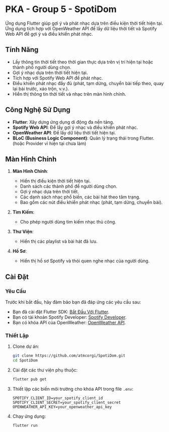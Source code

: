 # PKA - Group 5 - SpotiDom

Ứng dụng Flutter giúp gợi ý và phát nhạc dựa trên điều kiện thời tiết hiện tại. Ứng dụng tích hợp với OpenWeather API để lấy dữ liệu thời tiết và Spotify Web API để gợi ý và điều khiển phát nhạc.

## Tính Năng

- Lấy thông tin thời tiết theo thời gian thực dựa trên vị trí hiện tại hoặc thành phố người dùng chọn.
- Gợi ý nhạc dựa trên thời tiết hiện tại.
- Tích hợp với Spotify Web API để phát nhạc.
- Điều khiển phát nhạc đầy đủ (phát, tạm dừng, chuyển bài tiếp theo, quay lại bài trước, xáo trộn, v.v.).
- Hiển thị thông tin thời tiết và nhạc trên màn hình chính.

## Công Nghệ Sử Dụng

- **Flutter**: Xây dựng ứng dụng di động đa nền tảng.
- **Spotify Web API**: Để lấy gợi ý nhạc và điều khiển phát nhạc.
- **OpenWeather API**: Để lấy dữ liệu thời tiết hiện tại.
- **BLoC (Business Logic Component)**: Quản lý trạng thái trong Flutter. (hoặc Provider vì hiện tại chưa làm)

## Màn Hình Chính

1. **Màn Hình Chính**:

   - Hiển thị điều kiện thời tiết hiện tại.
   - Danh sách các thành phố để người dùng chọn.
   - Gợi ý nhạc dựa trên thời tiết.
   - Các danh sách nhạc phổ biến, các bài hát theo tâm trạng.
   - Bao gồm các nút điều khiển phát nhạc (phát, tạm dừng, chuyển bài).

2. **Tìm Kiếm**:

   - Cho phép người dùng tìm kiếm nhạc thủ công.

3. **Thư Viện**:

   - Hiển thị các playlist và bài hát đã lưu.

4. **Hồ Sơ**:
   - Hiển thị hồ sơ Spotify và thói quen nghe nhạc của người dùng.

## Cài Đặt

### Yêu Cầu

Trước khi bắt đầu, hãy đảm bảo bạn đã đáp ứng các yêu cầu sau:

- Bạn đã cài đặt Flutter SDK: [Bắt Đầu Với Flutter](https://docs.flutter.dev/get-started/install).
- Bạn có tài khoản Spotify Developer: [Spotify Developer](https://developer.spotify.com/dashboard/).
- Bạn có khóa API của OpenWeather: [OpenWeather API](https://openweathermap.org/api).

### Thiết Lập

1. Clone dự án:

   ```bash
   git clone https://github.com/atmcorgi/SpotiDom.git
   cd SpotiDom
   ```

2. Cài đặt các thư viện phụ thuộc:

   ```bash
   flutter pub get
   ```

3. Thiết lập các biến môi trường cho khóa API trong file `.env`:

   ```env
   SPOTIFY_CLIENT_ID=your_spotify_client_id
   SPOTIFY_CLIENT_SECRET=your_spotify_client_secret
   OPENWEATHER_API_KEY=your_openweather_api_key
   ```

4. Chạy ứng dụng:

   ```bash
   flutter run
   ```
